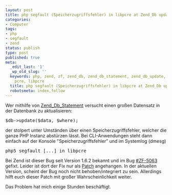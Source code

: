 ```yaml
---
layout: post
title: php segfault (Speicherzugriffsfehler) in libpcre at Zend_Db update/query
categories:
- Computer
tags:
- php
- segfault
- zend
status: publish
type: post
published: true
meta:
  _edit_last: '1'
  _wp_old_slug: ''
  keywords: php, zend, zf, zend_db, zend_db_statement, zend_db_update, segfault, speicherzugriffsfehler,
    pcre, libpcre
  title: php segfault (Speicherzugriffsfehler) in libpcre at Zend_Db update/query
  robotsmeta: index,follow
---
```

Wer mithilfe von <a href="http://framework.zend.com/manual/de/zend.db.table.html#zend.db.table.update">Zend_Db_Statement</a> versucht einen großen Datensatz in der Datenbank zu aktualisieren:
<pre lang="php">$db->update($data, $where);</pre>
der stolpert unter Umständen über einen Speicherzugriffsfehler, welcher die ganze PHP Instanz abstürzen lässt. Bei CLI-Anwendungen steht dann einfach auf der Konsole "Speicherzugriffsfehler" und im Systemlog (dmesg)
<pre lang="cli">php5 segfault [...] in libpcre</pre>
Bei Zend ist dieser Bug seit Version 1.6.2 bekannt und im Bug <a href="http://framework.zend.com/issues/browse/ZF-5063">#ZF-5063</a> gefixt. Leider ist dort der Fix nur als <a href="http://framework.zend.com/issues/secure/attachment/12241/ZF-5063.patch">Patch</a> angehangen. In der aktuellen Version, scheint der Bug noch nicht behoben/integriert zu sein. Allerdings hilft euch dieser Patch mit großer Wahrscheinlichkeit weiter.

Das Problem hat mich einige Stunden beschäftigt.
